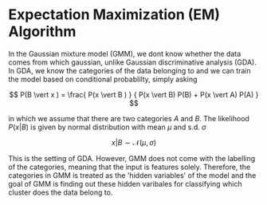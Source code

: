 # Expectation Maximization (EM) Algorithm 


In the Gaussian mixture model (GMM), we dont know whether the data comes from which gaussian, unlike Gaussian discriminative analysis (GDA). In GDA, we know the categories of the data belonging to and we can train the model based on conditional probablilty, simply asking 

$$
P(B \vert x ) = \frac{ P(x \vert B ) } { P(x \vert B) P(B) +  P(x \vert A) P(A) } 
$$

in which we assume that there are two categories $A$ and $B$. The likelihood $P(x \vert B)$ is given by normal distribution with mean $\mu$ and s.d. $\sigma$ 

$$
x \vert B \sim \mathcal{N} (\mu, \sigma)
$$

This is the setting of GDA. However, GMM does not come with the labelling of the categories, meaning that the input is features solely. Therefore, the categories in GMM is treated as the 'hidden variables' of the model and the goal of GMM is finding out these hidden varibales for classifying which cluster does the data belong to. 